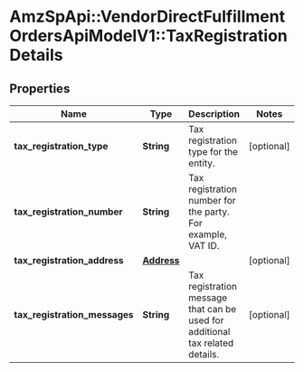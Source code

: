 # AmzSpApi::VendorDirectFulfillmentOrdersApiModelV1::TaxRegistrationDetails

## Properties
Name | Type | Description | Notes
------------ | ------------- | ------------- | -------------
**tax_registration_type** | **String** | Tax registration type for the entity. | [optional] 
**tax_registration_number** | **String** | Tax registration number for the party. For example, VAT ID. | 
**tax_registration_address** | [**Address**](Address.md) |  | [optional] 
**tax_registration_messages** | **String** | Tax registration message that can be used for additional tax related details. | [optional] 

